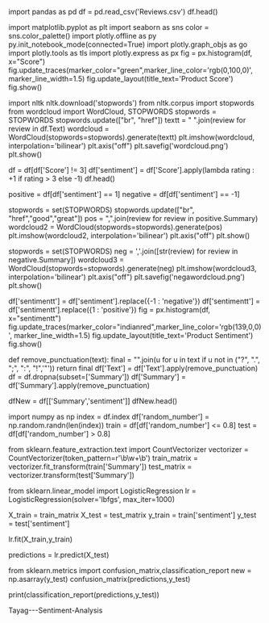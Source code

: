 import pandas as pd
df = pd.read_csv('Reviews.csv')
df.head()

import matplotlib.pyplot as plt
import seaborn as sns
color = sns.color_palette()
import plotly.offline as py
py.init_notebook_mode(connected=True)
import plotly.graph_objs as go
import plotly.tools as tls
import plotly.express as px
fig = px.histogram(df, x="Score")
fig.update_traces(marker_color="green",marker_line_color='rgb(0,100,0)',
                  marker_line_width=1.5)
fig.update_layout(title_text='Product Score')
fig.show()

import nltk
nltk.download('stopwords')
from nltk.corpus import stopwords
from wordcloud import WordCloud, STOPWORDS
stopwords = STOPWORDS
stopwords.update(["br", "href"])
textt = " ".join(review for review in df.Text)
wordcloud = WordCloud(stopwords=stopwords).generate(textt)
plt.imshow(wordcloud, interpolation='bilinear')
plt.axis("off")
plt.savefig('wordcloud.png')
plt.show()

df = df[df['Score'] != 3]
df['sentiment'] = df['Score'].apply(lambda rating : +1 if rating > 3 else -1)
df.head()

positive = df[df['sentiment'] == 1]
negative = df[df['sentiment'] == -1]

stopwords = set(STOPWORDS)
stopwords.update(["br", "href","good","great"]) 
pos = ",".join(review for review in positive.Summary)
wordcloud2 = WordCloud(stopwords=stopwords).generate(pos)
plt.imshow(wordcloud2, interpolation='bilinear')
plt.axis("off")
plt.show()

stopwords = set(STOPWORDS)
neg = ','.join([str(review) for review in negative.Summary])
wordcloud3 = WordCloud(stopwords=stopwords).generate(neg)
plt.imshow(wordcloud3, interpolation='bilinear')
plt.axis("off")
plt.savefig('negawordcloud.png')
plt.show()

df['sentimentt'] = df['sentiment'].replace({-1 : 'negative'})
df['sentimentt'] = df['sentimentt'].replace({1 : 'positive'})
fig = px.histogram(df, x="sentimentt")
fig.update_traces(marker_color="indianred",marker_line_color='rgb(139,0,0)',
                  marker_line_width=1.5)
fig.update_layout(title_text='Product Sentiment')
fig.show()

def remove_punctuation(text):
    final = "".join(u for u in text if u not in ("?", ".", ";", ":",  "!",'"'))
    return final
df['Text'] = df['Text'].apply(remove_punctuation)
df = df.dropna(subset=['Summary'])
df['Summary'] = df['Summary'].apply(remove_punctuation)

dfNew = df[['Summary','sentiment']]
dfNew.head()

import numpy as np
index = df.index
df['random_number'] = np.random.randn(len(index))
train = df[df['random_number'] <= 0.8]
test = df[df['random_number'] > 0.8]

from sklearn.feature_extraction.text import CountVectorizer
vectorizer = CountVectorizer(token_pattern=r'\b\w+\b')
train_matrix = vectorizer.fit_transform(train['Summary'])
test_matrix = vectorizer.transform(test['Summary'])

from sklearn.linear_model import LogisticRegression
lr = LogisticRegression(solver='lbfgs', max_iter=1000)

X_train = train_matrix
X_test = test_matrix
y_train = train['sentiment']
y_test = test['sentiment']

lr.fit(X_train,y_train)

predictions = lr.predict(X_test)

from sklearn.metrics import confusion_matrix,classification_report
new = np.asarray(y_test)
confusion_matrix(predictions,y_test)

print(classification_report(predictions,y_test))

Tayag---Sentiment-Analysis
